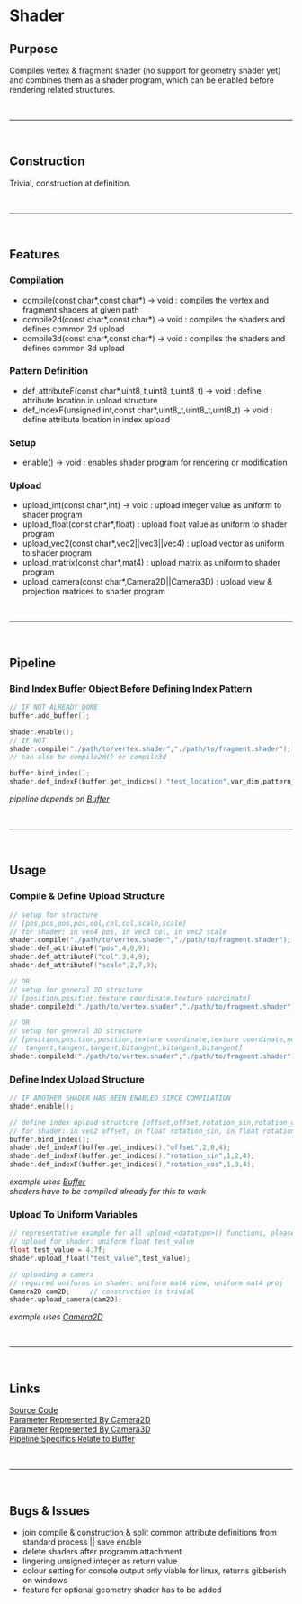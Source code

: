 # Shader

## Purpose

Compiles vertex & fragment shader (no support for geometry shader yet) and combines them as a shader program, which can be enabled before rendering related structures.

<br>

***

<br>

## Construction

Trivial, construction at definition.

<br>

***

<br>

## Features

### Compilation

- compile(const char*,const char*) -> void : compiles the vertex and fragment shaders at given path
- compile2d(const char*,const char*) -> void : compiles the shaders and defines common 2d upload
- compile3d(const char*,const char*) -> void : compiles the shaders and defines common 3d upload

### Pattern Definition

- def_attributeF(const char*,uint8_t,uint8_t,uint8_t) -> void : define attribute location in upload structure
- def_indexF(unsigned int,const char*,uint8_t,uint8_t,uint8_t) -> void : define attribute location in index upload

### Setup

- enable() -> void : enables shader program for rendering or modification

### Upload

- upload_int(const char*,int) -> void : upload integer value as uniform to shader program
- upload_float(const char*,float) : upload float value as uniform to shader program
- upload_vec2(const char*,vec2||vec3||vec4) : upload vector as uniform to shader program
- upload_matrix(const char*,mat4) : upload matrix as uniform to shader program
- upload_camera(const char*,Camera2D||Camera3D) : upload view & projection matrices to shader program

<br>

***

<br>

## Pipeline

### Bind Index Buffer Object Before Defining Index Pattern

```c++
// IF NOT ALREADY DONE
buffer.add_buffer();

shader.enable();
// IF NOT
shader.compile("./path/to/vertex.shader","./path/to/fragment.shader");
// can also be compile2d() or compile3d

buffer.bind_index();
shader.def_indexF(buffer.get_indices(),"test_location",var_dim,pattern_offset,pattern_cap);
```
*pipeline depends on [Buffer](buffer.md)*

<br>

***

<br>

## Usage

### Compile & Define Upload Structure

```c++
// setup for structure
// [pos,pos,pos,pos,col,col,col,scale,scale]
// for shader: in vec4 pos, in vec3 col, in vec2 scale
shader.compile("./path/to/vertex.shader","./path/to/fragment.shader");
shader.def_attributeF("pos",4,0,9);
shader.def_attributeF("col",3,4,9);
shader.def_attributeF("scale",2,7,9);

// OR
// setup for general 2D structure
// [position,position,texture coordinate,texture coordinate]
shader.compile2d("./path/to/vertex.shader","./path/to/fragment.shader");

// OR
// setup for general 3D structure
// [position,position,position,texture coordinate,texture coordinate,normal,normal,normal,
//  tangent,tangent,tangent,bitangent,bitangent,bitangent]
shader.compile3d("./path/to/vertex.shader","./path/to/fragment.shader");
```

### Define Index Upload Structure

```c++
// IF ANOTHER SHADER HAS BEEN ENABLED SINCE COMPILATION
shader.enable();

// define index upload structure [offset,offset,rotation_sin,rotation_cos]
// for shader: in vec2 offset, in float rotation_sin, in float rotation_cos
buffer.bind_index();
shader.def_indexF(buffer.get_indices(),"offset",2,0,4);
shader.def_indexF(buffer.get_indices(),"rotation_sin",1,2,4);
shader.def_indexF(buffer.get_indices(),"rotation_cos",1,3,4);
```
*example uses [Buffer](buffer.md)* \
*shaders have to be compiled already for this to work*

### Upload To Uniform Variables

```c++
// representative example for all upload_<datatype>() functions, please refer to feature list
// upload for shader: uniform float test_value
float test_value = 4.7f;
shader.upload_float("test_value",test_value);

// uploading a camera
// required uniforms in shader: uniform mat4 view, uniform mat4 proj
Camera2D cam2D;		// construction is trivial
shader.upload_camera(cam2D);
```
*example uses [Camera2D](camera2d.md)*

<br>

***

<br>

## Links

[Source Code](../../ccb/gfx/shader.cpp) \
[Parameter Represented By Camera2D](camera2d.md) \
[Parameter Represented By Camera3D](camera3d.md) \
[Pipeline Specifics Relate to Buffer](buffer.md)

<br>

***

<br>

## Bugs & Issues

- join compile & construction & split common attribute definitions from standard process || save enable
- delete shaders after programm attachment
- lingering unsigned integer as return value
- colour setting for console output only viable for linux, returns gibberish on windows
- feature for optional geometry shader has to be added